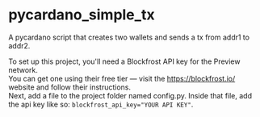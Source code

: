 # pycardano_simple_tx
A pycardano script that creates two wallets and sends a tx from addr1 to addr2. 

To set up this project, you'll need a Blockfrost API key for the Preview network.  
You can get one using their free tier — visit the https://blockfrost.io/ website and follow their instructions.  
Next, add a file to the project folder named config.py. Inside that file, add the api key like so: `blockfrost_api_key="YOUR API KEY"`. 
